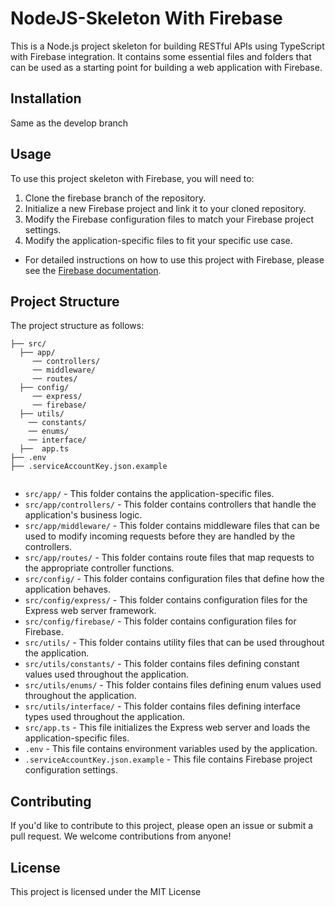 # NodeJS-Skeleton With Firebase
This is a Node.js project skeleton for building RESTful APIs using TypeScript with Firebase integration. It contains some essential files and folders that can be used as a starting point for building a web application with Firebase.

## Installation 
 Same as the develop branch
 
## Usage
To use this project skeleton with Firebase, you will need to:

1. Clone the firebase branch of the repository.
2. Initialize a new Firebase project and link it to your cloned repository.
3. Modify the Firebase configuration files to match your Firebase project settings.
4. Modify the application-specific files to fit your specific use case.
- For detailed instructions on how to use this project with Firebase, please see the [Firebase documentation](https://firebase.google.com/docs/functions/get-started).
  
  
## Project Structure
The project structure as follows:
 ```
 ├── src/
   ├── app/
      ── controllers/
      ── middleware/
      ── routes/
   ├── config/
      ── express/
      ── firebase/
   ├── utils/
     ── constants/
     ── enums/
     ── interface/
   ├──  app.ts
 ├── .env
 ├── .serviceAccountKey.json.example
   
 ```
- `src/app/` - This folder contains the application-specific files.
 - `src/app/controllers/` - This folder contains controllers that handle the application's business logic.
 - `src/app/middleware/` - This folder contains middleware files that can be used to modify incoming requests before they are handled by the     controllers.
 - `src/app/routes/` - This folder contains route files that map requests to the appropriate controller functions.
- `src/config/` - This folder contains configuration files that define how the application behaves.
- `src/config/express/` - This folder contains configuration files for the Express web server framework.
- `src/config/firebase/` -  This folder contains configuration files for Firebase.
- `src/utils/` - This folder contains utility files that can be used throughout the application.
- `src/utils/constants/` - This folder contains files defining constant values used throughout the application.
- `src/utils/enums/` - This folder contains files defining enum values used throughout the application.
- `src/utils/interface/` - This folder contains files defining interface types used throughout the application.
- `src/app.ts` - This file initializes the Express web server and loads the application-specific files.
- `.env` - This file contains environment variables used by the application.
- `.serviceAccountKey.json.example` - This file contains Firebase project configuration settings.

## Contributing
If you'd like to contribute to this project, please open an issue or submit a pull request. We welcome contributions from anyone!

## License

This project is licensed under the MIT License
